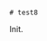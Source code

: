                                                                                                                                                                                                                                                                                                                                                                                                                                                                                                                                              # test8

Init.
